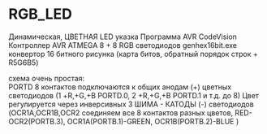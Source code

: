 # RGB_LED
Динамическая, ЦВЕТНАЯ LED указка 
Программа  AVR CodeVision
Контроллер AVR ATMEGA 8 + 8 RGB светодиодов
genhex16bit.exe конвертор 16 битного рисунка (карта битов, обратный порядок строк + R5G6B5)

схема очень простая:  
PORTD 8 контактов подключаются к общих анодам (+) цветных светодиодов (1 +R,+G,+B PORTD.0, 2 +R,+G,+B PORTD.1 и т.д. до 8)
Цвет регулируется через инверсивных 3 ШИМА - КАТОДЫ (-) светодиодов (OCR1A,OCR1B,OCR2 соединяем все 8 контактов разных цветов, RED-OCR2(PORTB.3), OCR1A(PORTB.1)-GREEN, OCR1B(PORTB.2)-BLUE   )
